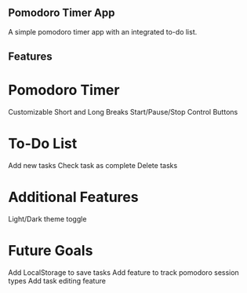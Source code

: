 ## Pomodoro Timer App

A simple pomodoro timer app with an integrated
to-do list.

## Features

# Pomodoro Timer

Customizable Short and Long Breaks
Start/Pause/Stop Control Buttons

# To-Do List

Add new tasks
Check task as complete
Delete tasks

# Additional Features

Light/Dark theme toggle

# Future Goals

Add LocalStorage to save tasks
Add feature to track pomodoro session types
Add task editing feature
